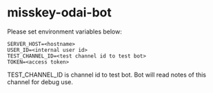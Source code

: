 # misskey-odai-bot

Please set environment variables below: 

```
SERVER_HOST=<hostname>
USER_ID=<internal user id>
TEST_CHANNEL_ID=<test channel id to test bot>
TOKEN=<access token>
```

TEST_CHANNEL_ID is channel id to test bot. Bot will read notes of this channel for debug use.